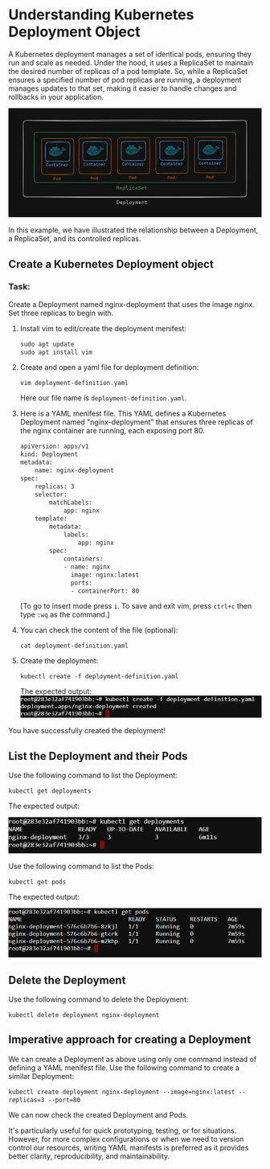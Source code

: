 # Understanding Kubernetes Deployment Object

A Kubernetes deployment manages a set of identical pods, ensuring they run and scale as needed. Under the hood, it uses a ReplicaSet to maintain the desired number of replicas of a pod template. So, while a ReplicaSet ensures a specified number of pod replicas are running, a deployment manages updates to that set, making it easier to handle changes and rollbacks in your application.

![alt text](./images/image.png)

In this example, we have illustrated the relationship between a Deployment, a ReplicaSet, and its
controlled replicas.

## Create a Kubernetes Deployment object
### Task: 
Create a Deployment named nginx-deployment that uses the image nginx. Set three replicas to begin with.

1. Install vim to edit/create the deployment menifest:
    ```
    sudo apt update
    sudo apt install vim
    ```

2. Create and open a yaml file for deployment definition: 

    ```
    vim deployment-definition.yaml
    ```

    Here our file name is `deployment-definition.yaml`.

3. Here is a YAML menifest file. This YAML defines a Kubernetes Deployment named "nginx-deployment" that ensures three replicas of the nginx container are running, each exposing port 80.

    ```
    apiVersion: apps/v1
    kind: Deployment
    metadata:
        name: nginx-deployment
    spec:
        replicas: 3
        selector:
            matchLabels:
                app: nginx
        template:
            metadata:
                labels:
                    app: nginx
            spec:
                containers:
                - name: nginx
                  image: nginx:latest
                  ports:
                  - containerPort: 80

    ```

    [To go to insert mode press `i`. To save and exit vim, press `ctrl+c` then type `:wq` as the command.]

4. You can check the content of the file (optional):
    ```
    cat deployment-definition.yaml
    ```
    
5. Create the deployment:

    ```
    kubectl create -f deployment-definition.yaml
    ```

    The expected output:
    ![alt text](./images/image-1.png)

You have successfully created the deployment!


## List the Deployment and their Pods

Use the following command to list the Deployment:

```
kubectl get deployments
```

The expected output:

![alt text](./images/image-2.png)

Use the following command to list the Pods:

```
kubectl get pods
```

The expected output:

![alt text](./images/image-3.png)


## Delete the Deployment

Use the following command to delete the Deployment:

```
kubectl delete deployment nginx-deployment
```

## Imperative approach for creating a Deployment

We can create a Deployment as above using only one command instead of defining a YAML menifest file. Use the following command to create a similar Deployment:

```
kubectl create deployment nginx-deployment --image=nginx:latest --replicas=3 --port=80
```

We can now check the created Deployment and Pods. 

It's particularly useful for quick prototyping, testing, or for situations. However, for more complex configurations or when we need to version control our resources, writing YAML manifests is preferred as it provides better clarity, reproducibility, and maintainability.